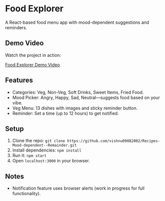 # Food Explorer

A React-based food menu app with mood-dependent suggestions and reminders.

## Demo Video

Watch the project in action:

[Food Explorer Demo Video](https://drive.google.com/drive/home)



## Features
- Categories: Veg, Non-Veg, Soft Drinks, Sweet Items, Fried Food.
- Mood Picker: Angry, Happy, Sad, Neutral—suggests food based on your vibe.
- Veg Menu: 13 dishes with images and sticky reminder button.
- Reminder: Set a time (up to 12 hours) to get notified.

## Setup
1. Clone the repo: `git clone https://github.com/vishnu09082002/Recipes-Mood-dependent--Remainder.git`
2. Install dependencies: `npm install`
3. Run it: `npm start`
4. Open `localhost:3000` in your browser.

## Notes
- Notification feature uses browser alerts (work in progress for full functionality).
